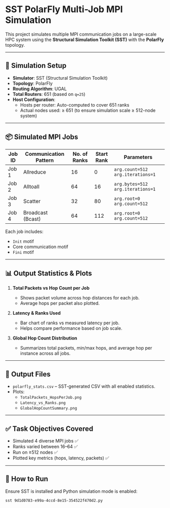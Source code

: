 # SST PolarFly Multi-Job MPI Simulation

This project simulates multiple MPI communication jobs on a large-scale HPC system using the **Structural Simulation Toolkit (SST)** with the **PolarFly** topology.

---

## 🔧 Simulation Setup

- **Simulator**: SST (Structural Simulation Toolkit)
- **Topology**: PolarFly
- **Routing Algorithm**: UGAL
- **Total Routers**: 651 (based on `q=25`)
- **Host Configuration**:
  - Hosts per router: Auto-computed to cover 651 ranks
  - Actual nodes used: ≥ 651 (to ensure simulation scale ≥ 512-node system)

---

## 📦 Simulated MPI Jobs

| Job ID | Communication Pattern | No. of Ranks | Start Rank | Parameters |
|--------|------------------------|--------------|------------|------------|
| Job 1  | Allreduce              | 16           | 0          | `arg.count=512 arg.iterations=1` |
| Job 2  | Alltoall               | 64           | 16         | `arg.bytes=512 arg.iterations=1` |
| Job 3  | Scatter                | 32           | 80         | `arg.root=0 arg.count=512` |
| Job 4  | Broadcast (Bcast)      | 64           | 112        | `arg.root=0 arg.count=512` |

Each job includes:
- `Init` motif
- Core communication motif
- `Fini` motif

---

## 📊 Output Statistics & Plots

1. **Total Packets vs Hop Count per Job**
   - Shows packet volume across hop distances for each job.
   - Average hops per packet also plotted.

2. **Latency & Ranks Used**
   - Bar chart of ranks vs measured latency per job.
   - Helps compare performance based on job scale.

3. **Global Hop Count Distribution**
   - Summarizes total packets, min/max hops, and average hop per instance across all jobs.

---

## 📁 Output Files

- `polarfly_stats.csv` – SST-generated CSV with all enabled statistics.
- Plots:
  - `TotalPackets_HopsPerJob.png`
  - `Latency_vs_Ranks.png`
  - `GlobalHopCountSummary.png`

---

## ✅ Task Objectives Covered

- Simulated 4 diverse MPI jobs ✅  
- Ranks varied between 16–64 ✅  
- Run on ≥512 nodes ✅  
- Plotted key metrics (hops, latency, packets) ✅  

---

## 📌 How to Run

Ensure SST is installed and Python simulation mode is enabled:

```bash
sst 9d1d0783-e99a-4ccd-8e15-354522f470d2.py
